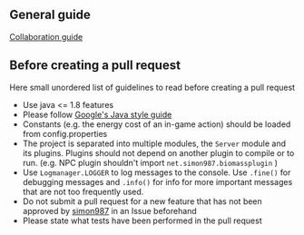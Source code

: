## General guide

[Collaboration guide](https://github.com/simon987/Much-Assembly-Required/wiki/Collaboration-Guide)

## Before creating a pull request

Here small unordered list of guidelines to read before creating a pull request
- Use java <= 1.8 features
- Please follow [Google's Java style guide](https://google.github.io/styleguide/javaguide.html)
- Constants (e.g. the energy cost of an in-game action) should be loaded from config.properties
- The project is separated into multiple modules, the `Server` module and its plugins. Plugins should 
not depend on another plugin to compile or to run.
(e.g. NPC plugin shouldn't import `net.simon987.biomassplugin` )
- Use `Logmanager.LOGGER` to log messages to the console. Use `.fine()` for debugging messages and `.info()` for 
info for more important messages 
that are not too frequently used.
- Do not submit a pull request for a new feature that has not been approved 
by [simon987](https://github.com/simon987) in an Issue beforehand
- Please state what tests have been performed in the pull request
